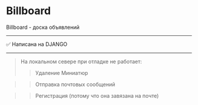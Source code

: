 # Billboard

Billboard - доска объявлений
____
:white_check_mark: Написана на DJANGO
____
> На локальном севере при отладке не работает:
> > Удаление Миниатюр

> > Отправка почтовых сообщений

> > Регистрация (потому что она завязана на почте)
